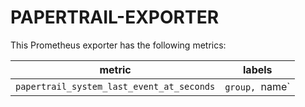 PAPERTRAIL-EXPORTER
===================

This Prometheus exporter has the following metrics:


| metric | labels |
| ------ | ------ |
| `papertrail_system_last_event_at_seconds` | `group, `name` |
